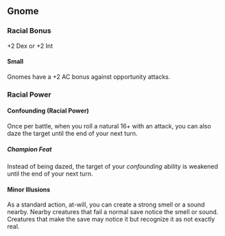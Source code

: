 ## Gnome

### Racial Bonus

+2 Dex or +2 Int

#### Small

Gnomes have a +2 AC bonus against opportunity attacks.

### Racial Power

#### Confounding (Racial Power)

Once per battle, when you roll a natural 16+ with an attack, you can also daze the target until the end of your next turn.

##### Champion Feat

Instead of being dazed, the target of your _confounding_ ability is weakened until the end of your next turn.

#### Minor Illusions

As a standard action, at-will, you can create a strong smell or a sound nearby. Nearby creatures that fail a normal save notice the smell or sound. Creatures that make the save may notice it but recognize it as not exactly real.
